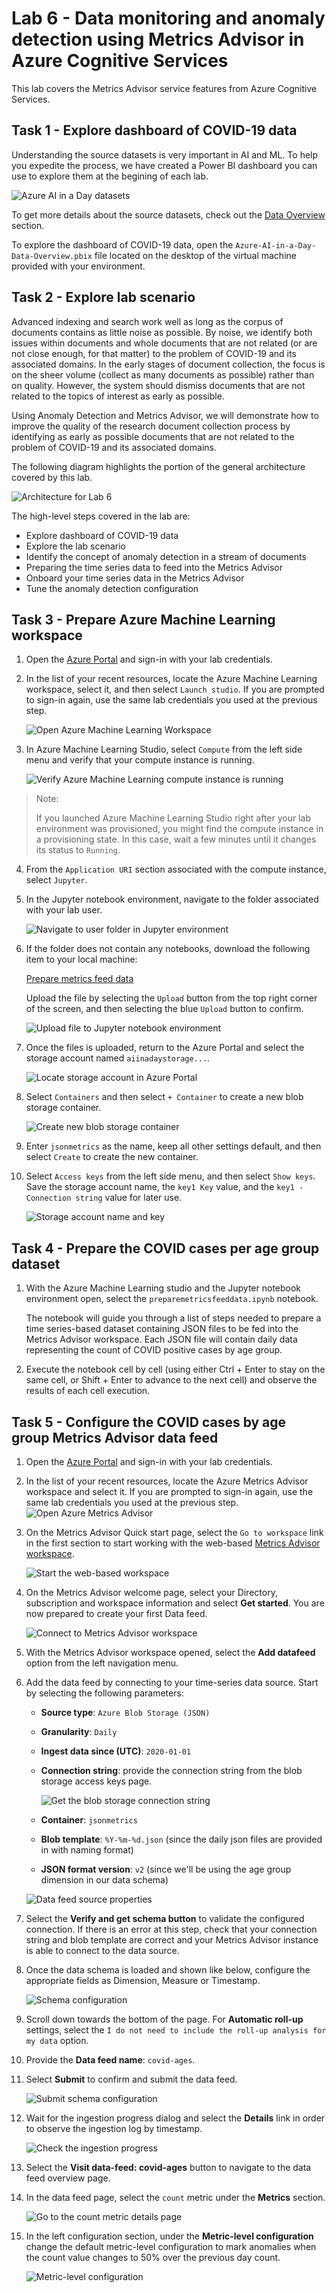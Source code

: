 # Lab 6 - Data monitoring and anomaly detection using Metrics Advisor in Azure Cognitive Services

This lab covers the Metrics Advisor service features from Azure Cognitive Services.

## Task 1 - Explore dashboard of COVID-19 data

Understanding the source datasets is very important in AI and ML. To help you expedite the process, we have created a Power BI dashboard you can use to explore them at the begining of each lab.

![Azure AI in a Day datasets](../media/data-overview-01-01.png)

To get more details about the source datasets, check out the [Data Overview](../data-overview.md) section.

To explore the dashboard of COVID-19 data, open the `Azure-AI-in-a-Day-Data-Overview.pbix` file located on the desktop of the virtual machine provided with your environment.

## Task 2 - Explore lab scenario

Advanced indexing and search work well as long as the corpus of documents contains as little noise as possible. By noise, we identify both issues within documents and whole documents that are not related (or are not close enough, for that matter) to the problem of COVID-19 and its associated domains. In the early stages of document collection, the focus is on the sheer volume (collect as many documents as possible) rather than on quality. However, the system should dismiss documents that are not related to the topics of interest as early as possible.

Using Anomaly Detection and Metrics Advisor, we will demonstrate how to improve the quality of the research document collection process by identifying as early as possible documents that are not related to the problem of COVID-19 and its associated domains.

The following diagram highlights the portion of the general architecture covered by this lab.

![Architecture for Lab 6](./../media/Architecture-6.png)

The high-level steps covered in the lab are:

- Explore dashboard of COVID-19 data
- Explore the lab scenario
- Identify the concept of anomaly detection in a stream of documents
- Preparing the time series data to feed into the Metrics Advisor
- Onboard your time series data in the Metrics Advisor
- Tune the anomaly detection configuration

## Task 3 - Prepare Azure Machine Learning workspace

1. Open the [Azure Portal](https://portal.azure.com) and sign-in with your lab credentials.

2. In the list of your recent resources, locate the Azure Machine Learning workspace, select it, and then select `Launch studio`. If you are prompted to sign-in again, use the same lab credentials you used at the previous step.

    ![Open Azure Machine Learning Workspace](./media/start-aml-workspace.png)

3. In Azure Machine Learning Studio, select `Compute` from the left side menu and verify that your compute instance is running.

    ![Verify Azure Machine Learning compute instance is running](./media/check-aml-compute-instance.png)

>Note:
>
>If you launched Azure Machine Learning Studio right after your lab environment was provisioned, you might find the compute instance in a provisioning state. In this case, wait a few minutes until it changes its status to `Running`.

4. From the `Application URI` section associated with the compute instance, select `Jupyter`.

5. In the Jupyter notebook environment, navigate to the folder associated with your lab user.

    ![Navigate to user folder in Jupyter environment](./media/jupyter-user-folder.png)

6. If the folder does not contain any notebooks, download the following item to your local machine:

    [Prepare metrics feed data](https://solliancepublicdata.blob.core.windows.net/ai-in-a-day/lab-06/preparemetricsfeeddata.ipynb)

    Upload the file by selecting the `Upload` button from the top right corner of the screen, and then selecting the blue `Upload` button to confirm.

    ![Upload file to Jupyter notebook environment](./media/upload-file.png)

7. Once the files is uploaded, return to the Azure Portal and select the storage account named `aiinadaystorage...`.

    ![Locate storage account in Azure Portal](./media/datastore-01.png)

8. Select `Containers` and then select `+ Container` to create a new blob storage container.

    ![Create new blob storage container](./media/datastore-02.png)

9. Enter `jsonmetrics` as the name, keep all other settings default, and then select `Create` to create the new container.

10. Select `Access keys` from the left side menu, and then select `Show keys`. Save the storage account name, the `key1 Key` value, and the `key1 - Connection string` value for later use.

    ![Storage account name and key](./media/datastore-03.png)

## Task 4 - Prepare the COVID cases per age group dataset

1. With the Azure Machine Learning studio and the Jupyter notebook environment open, select the `preparemetricsfeeddata.ipynb` notebook.

   The notebook will guide you through a list of steps needed to prepare a time series-based dataset containing JSON files to be fed into the Metrics Advisor workspace. Each JSON file will contain daily data representing the count of COVID positive cases by age group.

2. Execute the notebook cell by cell (using either Ctrl + Enter to stay on the same cell, or Shift + Enter to advance to the next cell) and observe the results of each cell execution.

## Task 5 - Configure the COVID cases by age group Metrics Advisor data feed

1. Open the [Azure Portal](https://portal.azure.com) and sign-in with your lab credentials.

2. In the list of your recent resources, locate the Azure Metrics Advisor workspace and select it. If you are prompted to sign-in again, use the same lab credentials you used at the previous step.
![Open Azure Metrics Advisor](./media/openmetricsadvisor.png)

3. On the Metrics Advisor Quick start page, select the `Go to workspace` link in the first section to start working with the web-based [Metrics Advisor workspace](https://metricsadvisor.azurewebsites.net/).

    ![Start the web-based workspace](./media/startmetricsadvisor.png)

4. On the Metrics Advisor welcome page, select your Directory, subscription and workspace information and select **Get started**. You are now prepared to create your first Data feed.

    ![Connect to Metrics Advisor workspace](./media/metrics-advisor-connect.png)

5. With the Metrics Advisor workspace opened, select the **Add datafeed** option from the left navigation menu.

6. Add the data feed by connecting to your time-series data source. Start by selecting the following parameters:

    - **Source type**: `Azure Blob Storage (JSON)`
    - **Granularity**: `Daily`
    - **Ingest data since (UTC)**: `2020-01-01`
    - **Connection string**: provide the connection string from the blob storage access keys page.
  
        ![Get the blob storage connection string](./media/blobstorageconnectionstring.png)

    - **Container**: `jsonmetrics`
    - **Blob template**: `%Y-%m-%d.json` (since the daily json files are provided in with naming format)
    - **JSON format version**: `v2` (since we'll be using the age group dimension in our data schema)

    ![Data feed source properties](./media/adddatafeed.png)

7. Select the **Verify and get schema button** to validate the configured connection.  If there is an error at this step, check that your connection string and blob template are correct and your Metrics Advisor instance is able to connect to the data source.

8. Once the data schema is loaded and shown like below, configure the appropriate fields as Dimension, Measure or Timestamp.

    ![Schema configuration](./media/schemconfig.png)

9.  Scroll down towards the bottom of the page. For **Automatic roll-up** settings, select the `I do not need to include the roll-up analysis for my data` option.

10. Provide the **Data feed name**: `covid-ages`.

11. Select **Submit** to confirm and submit the data feed.

    ![Submit schema configuration](./media/submitdatafeed.png)

12. Wait for the ingestion progress dialog and select the **Details** link in order to observe the ingestion log by timestamp.

    ![Check the ingestion progress](./media/ingestionprogress.png)

13. Select the **Visit data-feed: covid-ages** button to navigate to the data feed overview page.

14. In the data feed page, select the `count` metric under the **Metrics** section.

    ![Go to the count metric details page](./media/browsemetricdata.png)

15. In the left configuration section, under the **Metric-level configuration** change the default metric-level configuration to mark anomalies when the count value changes to 50% over the previous day count.

    ![Metric-level configuration](./media/metric-level-configuration.png)
